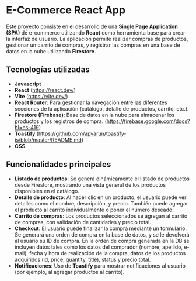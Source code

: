 # E-Commerce React App

Este proyecto consiste en el desarrollo de una **Single Page Application (SPA)** de e-commerce utilizando **React** como herramienta base para crear la interfaz de usuario. La aplicación permite realizar compras de productos, gestionar un carrito de compras, y registrar las compras en una base de datos en la nube utilizando **Firestore**.

## Tecnologías utilizadas

- **Javascript**
- **React** (https://react.dev/)
- **Vite** (https://vite.dev/)
- **React Router**: Para gestionar la navegación entre las diferentes secciones de la aplicación (catálogo, detalle de productos, carrito, etc.).
- **Firestore (Firebase)**: Base de datos en la nube para almacenar los productos y los registros de compra. (https://firebase.google.com/docs?hl=es-419)
- **Toastify** (https://github.com/apvarun/toastify-js/blob/master/README.md)
- **CSS**

## Funcionalidades principales

- **Listado de productos**: Se genera dinámicamente el listado de productos desde Firestore, mostrando una vista general de los productos disponibles en el catálogo.
- **Detalle de producto**: Al hacer clic en un producto, el usuario puede ver detalles como el nombre, descripción, y precio. También puede agregar el producto al carrito individualmente o poner el número deseado.
- **Carrito de compras**: Los productos seleccionados se agregan al carrito de compras, con validación de cantidades y precio total.
- **Checkout**: El usuario puede finalizar la compra mediante un formulario. Se generará una orden de compra en la base de datos, y se le devolverá al usuario su ID de compra. En la orden de compra generada en la DB se incluyen datos tales como los datos del comprador (nombre, apellido, e-mail), fecha y hora de realización de la compra, datos de los productos adquiridos (id, price, quantity, title), status y precio total.
- **Notificaciones**: Uso de **Toastify** para mostrar notificaciones al usuario (por ejemplo, al agregar productos al carrito).